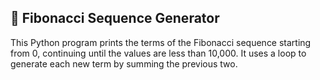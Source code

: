 ## 🔢 Fibonacci Sequence Generator 
This Python program prints the terms of the Fibonacci sequence starting from 0, continuing until the values are less than 10,000. It uses a loop to generate each new term by summing the previous two.

